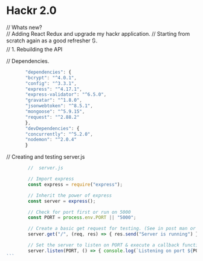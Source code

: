 # Hackr 2.0

// Whats new?
<br>
// Adding React Redux and upgrade my hackr application.
// Starting from scratch again as a good refresher 🔃.
<br>
// 1. Rebuilding the API

//     Dependencies.   
 ```javascript
        "dependencies": {
        "bcrypt": "^4.0.1",
        "config": "^3.3.1",
        "express": "^4.17.1",
        "express-validator": "^6.5.0",
        "gravatar": "^1.8.0",
        "jsonwebtoken": "^8.5.1",
        "mongoose": "^5.9.15",
        "request": "^2.88.2"
        },
        "devDependencies": {
        "concurrently": "^5.2.0",
        "nodemon": "^2.0.4"
        }
```

//   Creating and testing server.js    

````javascript
        //  server.js

        // Import express
        const express = require("express");

        // Inherit the power of express
        const server = express();

        // Check for port first or run on 5000
        const PORT = process.env.PORT || "5000";

        // Create a basic get request for testing. (See in post man or browser.)
        server.get("/", (req, res) => { res.send("Server is running") });

        // Set the server to listen on PORT & execute a callback function.
        server.listen(PORT, () => { console.log(`Listening on port ${PORT}...`) })
```
